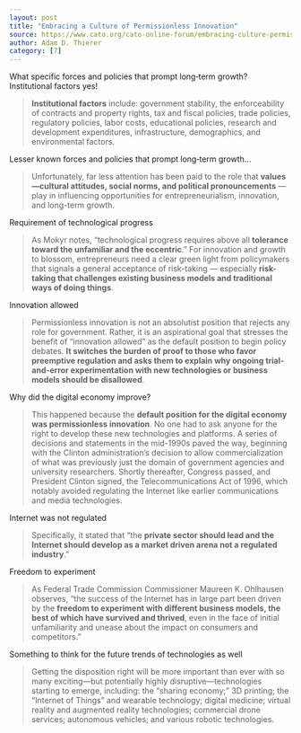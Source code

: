 ```yaml
---
layout: post
title: "Embracing a Culture of Permissionless Innovation"
source: https://www.cato.org/cato-online-forum/embracing-culture-permissionless-innovation
author: Adam D. Thierer
category: [7]
---
```


What specific forces and policies that prompt long‐​term growth? Institutional factors yes!

> **Institutional factors** include: government stability, the enforceability of contracts and property rights, tax and fiscal policies, trade policies, regulatory policies, labor costs, educational policies, research and development expenditures, infrastructure, demographics, and environmental factors.

Lesser known forces and policies that prompt long‐​term growth...

> Unfortunately, far less attention has been paid to the role that **values—cultural attitudes, social norms, and political pronouncements** — play in influencing opportunities for entrepreneurialism, innovation, and long-term growth.

Requirement of technological progress

> As Mokyr notes, “technological progress requires above all **tolerance toward the unfamiliar and the eccentric**.” For innovation and growth to blossom, entrepreneurs need a clear green light from policymakers that signals a general acceptance of risk-taking — especially **risk-taking that challenges existing business models and traditional ways of doing things**.

Innovation allowed

> Permissionless innovation is not an absolutist position that rejects any role for government. Rather, it is an aspirational goal that stresses the benefit of “innovation allowed” as the default position to begin policy debates. **It switches the burden of proof to those who favor preemptive regulation and asks them to explain why ongoing trial-and-error experimentation with new technologies or business models should be disallowed**.

Why did the digital economy improve?

> This happened because the **default position for the digital economy was permissionless innovation**. No one had to ask anyone for the right to develop these new technologies and platforms. A series of decisions and statements in the mid-1990s paved the way, beginning with the Clinton administration’s decision to allow commercialization of what was previously just the domain of government agencies and university researchers. Shortly thereafter, Congress passed, and President Clinton signed, the Telecommunications Act of 1996, which notably avoided regulating the Internet like earlier communications and media technologies.

Internet was not regulated

> Specifically, it stated that “the **private sector should lead and the Internet should develop as a market driven arena not a regulated industry**.”

Freedom to experiment

> As Federal Trade Commission Commissioner Maureen K. Ohlhausen observes, “the success of the Internet has in large part been driven by the **freedom to experiment with different business models, the best of which have survived and thrived**, even in the face of initial unfamiliarity and unease about the impact on consumers and competitors.”

Something to think for the future trends of technologies as well

> Getting the disposition right will be more important than ever with so many exciting—but potentially highly disruptive—technologies starting to emerge, including: the “sharing economy;” 3D printing; the “Internet of Things” and wearable technology; digital medicine; virtual reality and augmented reality technologies; commercial drone services; autonomous vehicles; and various robotic technologies.
